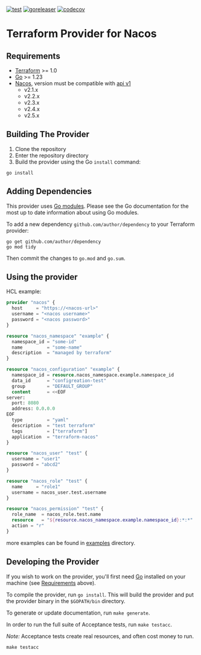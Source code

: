 [![test](https://github.com/joelee2012/terraform-provider-nacos/actions/workflows/test.yml/badge.svg)](https://github.com/joelee2012/terraform-provider-nacos/actions/workflows/test.yml)
[![goreleaser](https://github.com/joelee2012/terraform-provider-nacos/actions/workflows/release.yml/badge.svg)](https://github.com/joelee2012/terraform-provider-nacos/actions/workflows/release.yml)
[![codecov](https://codecov.io/gh/joelee2012/terraform-provider-nacos/graph/badge.svg?token=PY470EX7J6)](https://codecov.io/gh/joelee2012/terraform-provider-nacos)


# Terraform Provider for Nacos


## Requirements

- [Terraform](https://developer.hashicorp.com/terraform/downloads) >= 1.0
- [Go](https://golang.org/doc/install) >= 1.23
- [Nacos](https://nacos.io/), version must be compatible with [api v1](https://nacos.io/docs/v1/open-api/?spm=5238cd80.2ef5001f.0.0.3f613b7cibLcyN)
  - v2.1.x
  - v2.2.x
  - v2.3.x
  - v2.4.x
  - v2.5.x

## Building The Provider

1. Clone the repository
1. Enter the repository directory
1. Build the provider using the Go `install` command:

```shell
go install
```

## Adding Dependencies

This provider uses [Go modules](https://github.com/golang/go/wiki/Modules).
Please see the Go documentation for the most up to date information about using Go modules.

To add a new dependency `github.com/author/dependency` to your Terraform provider:

```shell
go get github.com/author/dependency
go mod tidy
```

Then commit the changes to `go.mod` and `go.sum`.

## Using the provider

HCL example:
```terraform
provider "nacos" {
  host     = "https://<nacos-url>"
  username = "<nacos username>"
  password = "<nacos password>"
}

resource "nacos_namespace" "example" {
  namespace_id = "some-id"
  name         = "some-name"
  description  = "managed by terraform"
}

resource "nacos_configuration" "example" {
  namespace_id = resource.nacos_namespace.example.namespace_id
  data_id      = "configreation-test"
  group        = "DEFAULT_GROUP"
  content      = <<EOF
server:
  port: 8080
  address: 0.0.0.0
EOF
  type         = "yaml"
  description  = "test terraform"
  tags         = ["terraform"]
  application  = "terraform-nacos"
}

resource "nacos_user" "test" {
  username = "user1"
  password = "abcd2"
}

resource "nacos_role" "test" {
  name     = "role1"
  username = nacos_user.test.username
}

resource "nacos_permission" "test" {
  role_name  = nacos_role.test.name
  resource   = "${resource.nacos_namespace.example.namespace_id}:*:*"
  action = "r"
}

```

more examples can be found in [examples](examples) directory.

## Developing the Provider

If you wish to work on the provider, you'll first need [Go](http://www.golang.org) installed on your machine (see [Requirements](#requirements) above).

To compile the provider, run `go install`. This will build the provider and put the provider binary in the `$GOPATH/bin` directory.

To generate or update documentation, run `make generate`.

In order to run the full suite of Acceptance tests, run `make testacc`.

*Note:* Acceptance tests create real resources, and often cost money to run.

```shell
make testacc
```
